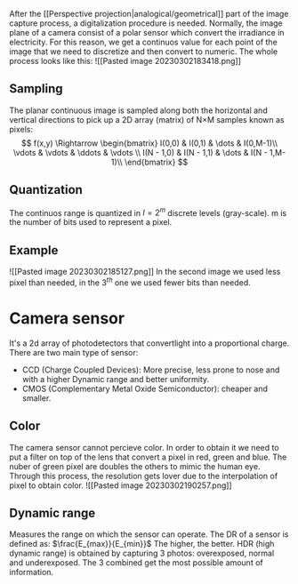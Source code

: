 After the [[Perspective projection|analogical/geometrical]] part of the image capture process, a digitalization procedure is needed.
Normally, the image plane of a camera consist of a polar sensor which convert the irradiance in electricity. For this reason, we get a continuos value for each point of the image that we need to discretize and then convert to numeric. The whole process looks like this:
![[Pasted image 20230302183418.png]]

## Sampling 
The planar continuous image is sampled along both the horizontal and vertical directions to pick up a 2D array (matrix) of N×M samples known as pixels:
$$
f(x,y) \Rightarrow 
\begin{bmatrix}
I(0,0) & I(0,1) & \dots & I(0,M-1)\\
\vdots & \vdots & \ddots & \vdots \\
I(N - 1,0) & I(N - 1,1) & \dots & I(N - 1,M-1)\\
\end{bmatrix}
$$

## Quantization

The continuos range is quantized in $l = 2^m$ discrete levels (gray-scale).
m is the number of bits used to represent a pixel.

## Example
![[Pasted image 20230302185127.png]]
In the second image we used less pixel than needed, in the $3^{th}$ one we used fewer bits than needed.

# Camera sensor

It's a 2d array of photodetectors that convertlight into a proportional charge.
There are two main type of sensor:
- CCD (Charge Coupled Devices): More precise, less prone to nose and with a higher Dynamic range and better uniformity.
- CMOS (Complementary Metal Oxide Semiconductor): cheaper and smaller. 

## Color

The camera sensor cannot percieve color. In order to obtain it we need to put a filter on top of the lens that convert a pixel in red, green and blue. The nuber of green pixel are doubles the others to mimic the human eye. Through this process, the resolution gets lover due to the interpolation of pixel to obtain color.
![[Pasted image 20230302190257.png]]

## Dynamic range 

Measures the range on which the sensor can operate. The DR of a sensor is defined as: $\frac{E_{max}}{E_{min}}$
The higher, the better. HDR (high dynamic range) is obtained by capturing 3 photos: overexposed, normal and underexposed. The 3 combined get the most possible amount of information.